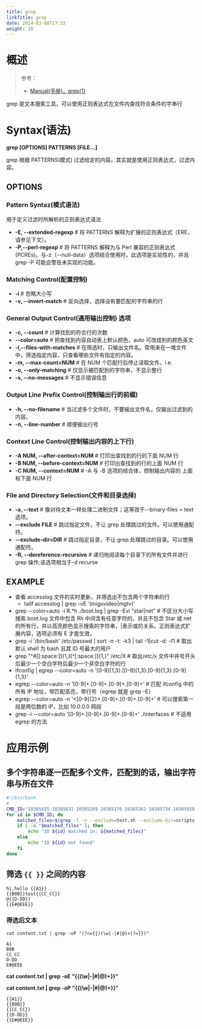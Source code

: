 ```yaml
---
title: grep
linkTitle: grep
date: 2024-03-08T17:32
weight: 20
---
```


# 概述

> 参考：
> 
> - [Manual(手册)，grep(1)](https://man7.org/linux/man-pages/man1/grep.1.html)

grep 是文本搜索工具，可以使用正则表达式在文件内查找符合条件的字串行

# Syntax(语法)

**grep \[OPTIONS] PATTERNS \[FILE...]**

grep 根据 PATTERNS(模式) 过滤给定的内容。其实就是使用正则表达式，过滤内容。

## OPTIONS

### Pattern Syntaz(模式语法)

用于定义过滤时所解析的正则表达式语法

- **-E, --extended-regexp** # 将 PATTERNS 解释为扩展的正则表达式（ERE，请参见下文）。
- **-P,--perl-regexp** # 将 PATTERNS 解释为与 Perl 兼容的正则表达式(PCREs)。与-z（--null-data）选项结合使用时，此选项是实验性的，并且 grep -P 可能会警告未实现的功能。

### Matching Control(配置控制)

- **-i** # 忽略大小写
- **-v, --invert-match** # 反向选择，选择没有要匹配的字符串的行

### General Output Control(通用输出控制) 选项

- **-c, --count** # 计算找到的符合行的次数
- **--color=auto** # 把查找到内容自动表上默认颜色，auto 可改成别的颜色英文
- **-l,--files-with-matches** # 在筛选时，只输出文件名。常用来在一堆文件中，筛选指定内容，只查看哪些文件有指定的内容。
- **-m, --max-count=NUM** # 在 NUM 个匹配行后停止读取文件。i.e. 
- **-o, --only-matching** # 仅显示被匹配到的字符串，不显示整行
- **-s, --no-messages** # 不显示错误信息

### Output Line Prefix Control(控制输出行的前缀)

- **-h, --no-filename** # 当过滤多个文件时，不要输出文件名，仅输出过滤到的内容。
- **-n, --line-number** # 顺便输出行号

### Context Line Control(控制输出内容的上下行)

- **-A NUM, --after-context=NUM** # 打印出查找到的行的下面 NUM 行
- **-B NUM, --before-context=NUM** # 打印出查找到的行的上面 NUM 行
- **-C NUM, --context=NUM** # -A 与 -B 选项的结合体，控制输出内容的 上面 和下面 NUM 行

### File and Directory Selection(文件和目录选择)

- **-a, --text** # 像对待文本一样处理二进制文件；这等效于--binary-files = text 选项。
- **--exclude FILE** # 跳过指定文件，不让 grep 处理跳过的文件。可以使用通配符。
- **--exclude-dir=DIR** # 跳过指定目录，不让 grep 处理跳过的目录。可以使用通配符。
- **-R, --dereference-recursive** # 递归地阅读每个目录下的所有文件并进行 grep 操作;该选项相当于-d recurse

## EXAMPLE

- 查看 accesslog 文件的实时更新，并筛选出不包含两个字符串的行
  - tailf accesslog | grep -vE '(miguvideo|mgtv)'
- grep --color=auto -i R.\*h ./boot.log | grep -Evi "star|net" # 不区分大小写搜索 boot.log 文件中包含 Rh 中间含有任意字符的，并且不包含 Star 或 net 的所有行，并以高亮颜色显示搜索的字符串，|表示或的关系，正则表达式扩展内容，选项必须有 E 才能生效。
- grep -i '/bin/bash' /etc/passwd | sort -n -t: -k3 | tail -1|cut -d: -f1 # 取出默认 shell 为 bash 且其 ID 号最大的用户
- grep "^#\[\[:space:]]{1,}\[^\[:space:]]{1,}" /etc/X # 取出/etc/x 文件中井号开头后最少一个空白字符后最少一个非空白字符的行
- ifconfig | egrep --color=auto -n '\[0-9]{1,3}.\[0-9]{1,3}.\[0-9]{1,3}.\[0-9]{1,3}'
- egrep --color=auto -n '\[0-9]+.\[0-9]+.\[0-9]+.\[0-9]+' # 匹配 ifconfig 中的所有 IP 地址，带匹配高亮，带行号（egrep 就是 grep -E）
- egrep --color=auto -n '<\[0-9]{2}>.\[0-9]+.\[0-9]+.\[0-9]+' # 可以搜索第一段是两位数的 IP，比如 10.0.0.0 网段
- grep -i --color=auto '\[0-9]+.\[0-9]+.\[0-9]+.\[0-9]+' ./interfaces # 不适用 egrep 的方法

# 应用示例

## 多个字符串逐一匹配多个文件，匹配到的话，输出字符串与所在文件

```bash
#!/bin/bash
#
CMD_ID="10385455 10385631 10385269 10385176 10385362 10385734 10385920 10385083 10384897 10384764 10384618 10384153 10384339 10384246 10384525 10383781 10383967 10383595 10383315"
for id in $CMD_ID; do
    matched_files=$(grep -l -r --exclude=test.sh --exclude-dir=scripts "$id" /PATH/TO/DIR/*)
    if [ -n "$matched_files" ]; then
        echo "ID ${id} matched in: ${matched_files}"
    else
        echo "ID ${id} not found"
    fi
done
```

## 筛选 `{{ }}` 之间的内容

```
hi,hello {{A1}}
{{B0B}}test{{CC_CC}}
@{{D-DD}}
{{E#@EEE}}
```

### 筛选后文本

```
cat content.txt | grep -oP "(?<={{)(\w|-|#|@)+(?=}})"

A1
B0B
CC_CC
D-DD
E#@EEE
```

**cat content.txt | grep -oE "{{(\w|-|#|@)+}}"**

**cat content.txt | grep -oP "{{(\w|-|#|@)+}}"**

```
{{A1}}
{{B0B}}
{{CC_CC}}
{{D-DD}}
{{E#@EEE}}
```
